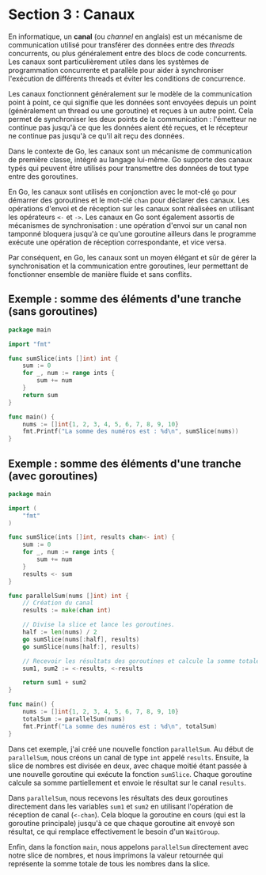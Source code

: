 # Section 3 : Canaux

En informatique, un **canal** (ou _channel_ en anglais) est un mécanisme de communication utilisé pour transférer des
données entre des _threads_ concurrents, ou plus généralement entre des blocs de code concurrents. Les canaux sont
particulièrement utiles dans les systèmes de programmation concurrente et parallèle pour aider à synchroniser
l'exécution de différents threads et éviter les conditions de concurrence.

Les canaux fonctionnent généralement sur le modèle de la communication point à point, ce qui signifie que les données
sont envoyées depuis un point (généralement un thread ou une goroutine) et reçues à un autre point. Cela permet de
synchroniser les deux points de la communication : l'émetteur ne continue pas jusqu'à ce que les données aient été
reçues, et le récepteur ne continue pas jusqu'à ce qu'il ait reçu des données.

Dans le contexte de Go, les canaux sont un mécanisme de communication de première classe, intégré au langage lui-même.
Go supporte des canaux typés qui peuvent être utilisés pour transmettre des données de tout type entre des goroutines.

En Go, les canaux sont utilisés en conjonction avec le mot-clé `go` pour démarrer des goroutines et le mot-clé `chan`
pour déclarer des canaux. Les opérations d'envoi et de réception sur les canaux sont réalisées en utilisant les
opérateurs `<-` et `->`. Les canaux en Go sont également assortis de mécanismes de synchronisation : une opération
d'envoi sur un canal non tamponné bloquera jusqu'à ce qu'une goroutine ailleurs dans le programme exécute une opération
de réception correspondante, et vice versa.

Par conséquent, en Go, les canaux sont un moyen élégant et sûr de gérer la synchronisation et la communication entre
goroutines, leur permettant de fonctionner ensemble de manière fluide et sans conflits.

## Exemple : somme des éléments d'une tranche (sans goroutines)

```go
package main

import "fmt"

func sumSlice(ints []int) int {
	sum := 0
	for _, num := range ints {
		sum += num
	}
	return sum
}

func main() {
	nums := []int{1, 2, 3, 4, 5, 6, 7, 8, 9, 10}
	fmt.Printf("La somme des numéros est : %d\n", sumSlice(nums))
}
```

## Exemple : somme des éléments d'une tranche (avec goroutines)

```go
package main

import (
	"fmt"
)

func sumSlice(ints []int, results chan<- int) {
	sum := 0
	for _, num := range ints {
		sum += num
	}
	results <- sum
}

func parallelSum(nums []int) int {
	// Création du canal
	results := make(chan int)

	// Divise la slice et lance les goroutines.
	half := len(nums) / 2
	go sumSlice(nums[:half], results)
	go sumSlice(nums[half:], results)

	// Recevoir les résultats des goroutines et calcule la somme totale.
	sum1, sum2 := <-results, <-results

	return sum1 + sum2
}

func main() {
	nums := []int{1, 2, 3, 4, 5, 6, 7, 8, 9, 10}
	totalSum := parallelSum(nums)
	fmt.Printf("La somme des numéros est : %d\n", totalSum)
}
```

Dans cet exemple, j'ai créé une nouvelle fonction `parallelSum`. Au début de `parallelSum`, nous créons un canal de
type `int` appelé `results`. Ensuite, la slice de nombres est divisée en deux, avec chaque moitié étant passée à une
nouvelle goroutine qui exécute la fonction `sumSlice`. Chaque goroutine calcule sa somme partiellement et envoie le
résultat sur le canal `results`.

Dans `parallelSum`, nous recevons les résultats des deux goroutines directement dans les variables `sum1` et `sum2` en
utilisant l'opération de réception de canal (`<-chan`). Cela bloque la goroutine en cours (qui est la goroutine
principale) jusqu'à ce que chaque goroutine ait envoyé son résultat, ce qui remplace effectivement le besoin
d'un `WaitGroup`.

Enfin, dans la fonction `main`, nous appelons `parallelSum` directement avec notre slice de nombres, et nous imprimons
la valeur retournée qui représente la somme totale de tous les nombres dans la slice.